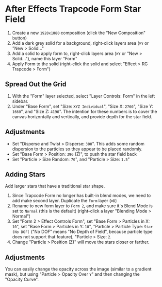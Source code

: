 # After Effects Trapcode Form Star Field

1. Create a new `1920x1080` composition (click the "New Composition" button)
2. Add a dark grey solid for a background, right-click layers area (`⌘Y` or "New > Solid..."
3. Add a solid to apply form to, right-click layers area (`⌘Y` or "New > Solid..."), name this layer "Form"
4. Apply Form to the solid (right-click the solid and select "Effect > RG Trapcode > Form")

## Spread Out the Grid

1. With the "Form" layer selected, select "Layer Controls: Form" in the left sidebar.
2. Under "Base Form", set "Size: `XYZ Individual`", "Size X: `2760`", "Size Y: `1660`", and "Size Z: `4190`". The intention for these numbers is to cover the canvas horizontally and vertically, and provide depth for the star field.

## Adjustments

- Set "Disperse and Twist > Disperse: `300`". This adds some random dispersion to the particles so they appear to be placed randomly.
- Set "Base Form > Position: `396` (Z)", to push the star field back
- Set "Particle > Size Random: `70`", and "Particle > Size: `1.5`"

## Adding Stars

Add larger stars that have a traditional star shape.

1. Since Trapcode Form no longer has built-in blend modes, we need to add make second layer. Duplicate the `Form` layer (`⌘D`)
2. Rename to new form layer to `Form 2`, and make sure it's Blend Mode is set to `Normal` (this is the default) (right-click a layer "Blending Mode > Normal")
3. Set "Form 2 > Effect Controls Form", set "Base Form > Particles in X: `10`", set "Base Form > Particles in Y: `10`", "Particle > Particle Type: `Star (No DOF)` ("No DOF" means "No Depth of Field", because particle type does not support that feature), "Particle > Size: `2`.
4. Change "Particle > Position (Z)" will move the stars closer or farther.

## Adjustments

You can easily change the opacity across the image (similar to a gradient mask), but using "Particle > Opacity Over `Y`" and then changing the "Opacity Curve".